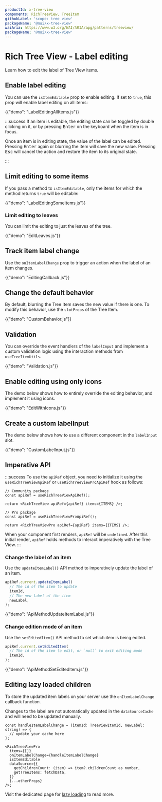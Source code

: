 ```yaml
---
productId: x-tree-view
components: RichTreeView, TreeItem
githubLabel: 'scope: tree view'
packageName: '@mui/x-tree-view'
waiAria: https://www.w3.org/WAI/ARIA/apg/patterns/treeview/
packageName: '@mui/x-tree-view'
---
```


# Rich Tree View - Label editing

<p class="description">Learn how to edit the label of Tree View items.</p>

## Enable label editing

You can use the `isItemEditable` prop to enable editing.
If set to `true`, this prop will enable label editing on all items:

{{"demo": "LabelEditingAllItems.js"}}

:::success
If an item is editable, the editing state can be toggled by double clicking on it, or by pressing <kbd class="key">Enter</kbd> on the keyboard when the item is in focus.

Once an item is in editing state, the value of the label can be edited. Pressing <kbd class="key">Enter</kbd> again or blurring the item will save the new value. Pressing <kbd class="key">Esc</kbd> will cancel the action and restore the item to its original state.

:::

## Limit editing to some items

If you pass a method to `isItemEditable`, only the items for which the method returns `true` will be editable:

{{"demo": "LabelEditingSomeItems.js"}}

### Limit editing to leaves

You can limit the editing to just the leaves of the tree.

{{"demo": "EditLeaves.js"}}

## Track item label change

Use the `onItemLabelChange` prop to trigger an action when the label of an item changes.

{{"demo": "EditingCallback.js"}}

## Change the default behavior

By default, blurring the Tree Item saves the new value if there is one.
To modify this behavior, use the `slotProps` of the Tree Item.

{{"demo": "CustomBehavior.js"}}

## Validation

You can override the event handlers of the `labelInput` and implement a custom validation logic using the interaction methods from `useTreeItemUtils`.

{{"demo": "Validation.js"}}

## Enable editing using only icons

The demo below shows how to entirely override the editing behavior, and implement it using icons.

{{"demo": "EditWithIcons.js"}}

## Create a custom labelInput

The demo below shows how to use a different component in the `labelInput` slot.

{{"demo": "CustomLabelInput.js"}}

## Imperative API

:::success
To use the `apiRef` object, you need to initialize it using the `useRichTreeViewApiRef` or `useRichTreeViewProApiRef` hook as follows:

```tsx
// Community package
const apiRef = useRichTreeViewApiRef();

return <RichTreeView apiRef={apiRef} items={ITEMS} />;

// Pro package
const apiRef = useRichTreeViewProApiRef();

return <RichTreeViewPro apiRef={apiRef} items={ITEMS} />;
```

When your component first renders, `apiRef` will be `undefined`.
After this initial render, `apiRef` holds methods to interact imperatively with the Tree View.
:::

### Change the label of an item

Use the `updateItemLabel()` API method to imperatively update the label of an item.

```ts
apiRef.current.updateItemLabel(
  // The id of the item to update
  itemId,
  // The new label of the item
  newLabel,
);
```

{{"demo": "ApiMethodUpdateItemLabel.js"}}

### Change edition mode of an item

Use the `setEditedItem()` API method to set which item is being edited.

```ts
apiRef.current.setEditedItem(
  // The id of the item to edit, or `null` to exit editing mode
  itemId,
);
```

{{"demo": "ApiMethodSetEditedItem.js"}}

## Editing lazy loaded children

To store the updated item labels on your server use the `onItemLabelChange` callback function.

Changes to the label are not automatically updated in the `dataSourceCache` and will need to be updated manually.

```tsx
const handleItemLabelChange = (itemId: TreeViewItemId, newLabel: string) => {
  // update your cache here
};

<RichTreeViewPro
  items={[]}
  onItemLabelChange={handleItemLabelChange}
  isItemEditable
  dataSource={{
    getChildrenCount: (item) => item?.childrenCount as number,
    getTreeItems: fetchData,
  }}
  {...otherProps}
/>;
```

Visit the dedicated page for [lazy loading](/x/react-tree-view/rich-tree-view/lazy-loading/#lazy-loading-and-label-editing) to read more.
